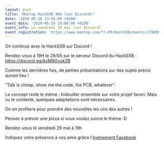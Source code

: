 ```yaml
---
layout: post
title: "Meetup HackSXB #84 (sur Discord)"
date: '2020-05-26 23:45:00 +0200'
event_date: '2020-05-29 19:00:00 +0200'
event_info: Le vendredi 29 mai (sur Discord)
event_registration: 'https://www.meetup.com/fr-FR/HackSXB/events/270890774/'
---
```


On continue avec le HackSXB sur Discord !

Rendez-vous à 19H le 29/05 sur le serveur Discord du HackSXB : https://discord.gg/AzM9GyukZB

Comme les dernières fois, de petites présentations sur des sujets précis auront lieu !

“Talk is cheap, show me the code, the PCB, whatever”.

Le concept reste le même : bidouiller ensemble sur votre projet favori. Mais vu le contexte, quelques adaptations sont nécessaires.

On en profitera pour prendre des nouvelles les uns des autres !

Pensez à prévoir une pizza si vous voulez suivre le thème :D

Rendez-vous le vendredi 29 mai à 19h

Indiquez votre présence à vos amis grâce l'[événement Facebook](https://www.facebook.com/events/665072640890641/)
